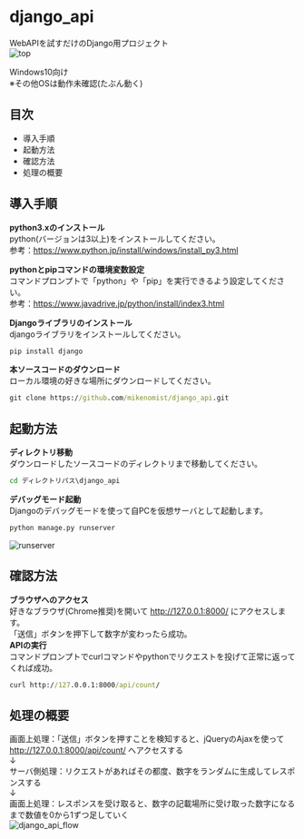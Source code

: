 # django_api  
WebAPIを試すだけのDjango用プロジェクト  
![top](https://user-images.githubusercontent.com/58038726/69896664-507a6c80-1385-11ea-848f-d8146b14c619.png)  
  
Windows10向け  
※その他OSは動作未確認(たぶん動く)  
  
## 目次  
- 導入手順  
- 起動方法  
- 確認方法  
- 処理の概要  
  
## 導入手順  
__python3.xのインストール__  
python(バージョンは3以上)をインストールしてください。  
参考：https://www.python.jp/install/windows/install_py3.html  
  
__pythonとpipコマンドの環境変数設定__  
コマンドプロンプトで「python」や「pip」を実行できるよう設定してください。  
参考：https://www.javadrive.jp/python/install/index3.html  
  
__Djangoライブラリのインストール__  
djangoライブラリをインストールしてください。
```cmd  
pip install django  
```  
  
__本ソースコードのダウンロード__  
ローカル環境の好きな場所にダウンロードしてください。  
```cmd  
git clone https://github.com/mikenomist/django_api.git  
```  
  
## 起動方法  
__ディレクトリ移動__  
ダウンロードしたソースコードのディレクトリまで移動してください。
```cmd  
cd ディレクトリパス\django_api  
```  
  
__デバッグモード起動__  
Djangoのデバッグモードを使って自PCを仮想サーバとして起動します。
```cmd  
python manage.py runserver  
```  
![runserver](https://user-images.githubusercontent.com/58038726/69896612-e6fa5e00-1384-11ea-994d-34d9a598b375.png)  
  
## 確認方法  
__ブラウザへのアクセス__  
好きなブラウザ(Chrome推奨)を開いて http://127.0.0.1:8000/ にアクセスします。  
「送信」ボタンを押下して数字が変わったら成功。  
__APIの実行__  
コマンドプロンプトでcurlコマンドやpythonでリクエストを投げて正常に返ってくれば成功。  
```cmd  
curl http://127.0.0.1:8000/api/count/  
```  

## 処理の概要  
画面上処理：「送信」ボタンを押すことを検知すると、jQueryのAjaxを使って http://127.0.0.1:8000/api/count/ へアクセスする  
↓  
サーバ側処理：リクエストがあればその都度、数字をランダムに生成してレスポンスする  
↓  
画面上処理：レスポンスを受け取ると、数字の記載場所に受け取った数字になるまで数値を0から1ずつ足していく  
![django_api_flow](https://user-images.githubusercontent.com/58038726/69896646-21fc9180-1385-11ea-9eb8-c52622658635.png)  

